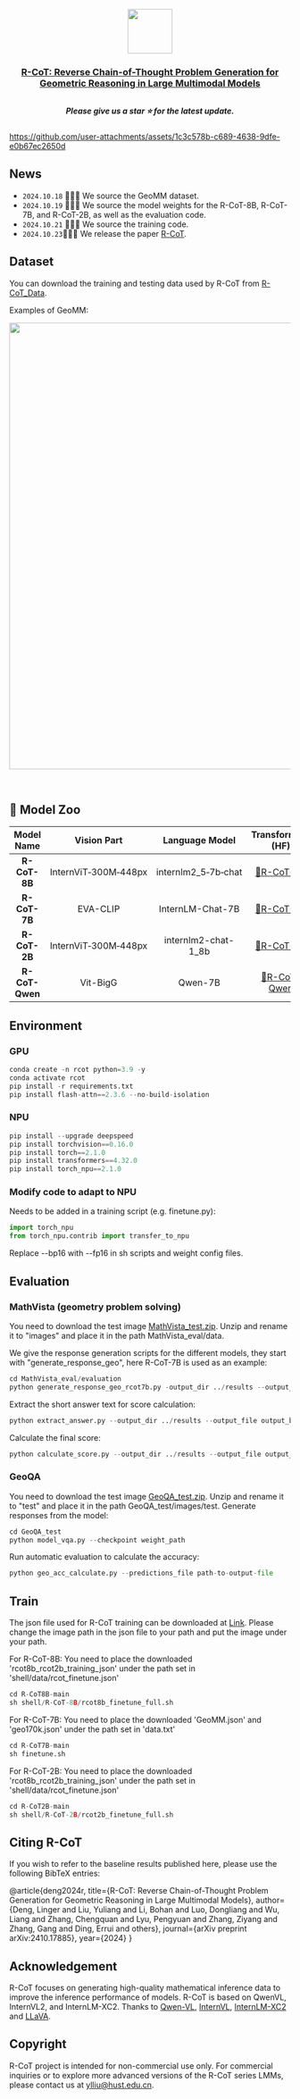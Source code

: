 <p align="center">
    <img src="https://s21.ax1x.com/2024/10/17/pAUm9qH.png" width="80" style="margin-bottom: 0.2;"/>
<p>

<h3 align="center"> <a href="https://arxiv.org/abs/2410.17885">R-CoT: Reverse Chain-of-Thought Problem Generation for Geometric Reasoning in Large Multimodal Models</a></h3>
<h2></h2>

<h5 align="center"> Please give us a star ⭐ for the latest update.  </h5>

https://github.com/user-attachments/assets/1c3c578b-c689-4638-9dfe-e0b67ec2650d

## News 
* ```2024.10.18``` 🎉🎉🎉 We source the GeoMM dataset.
* ```2024.10.19``` 🎉🎉🎉 We source the model weights for the R-CoT-8B, R-CoT-7B, and R-CoT-2B, as well as the evaluation code.
* ```2024.10.21``` 🎉🎉🎉 We source the training code.
* ```2024.10.23```🎉🎉🎉 We release the paper [R-CoT](https://arxiv.org/abs/2410.17885).


## Dataset
You can download the training and testing data used by R-CoT from [R-CoT_Data](https://huggingface.co/datasets/dle666/R-CoT).

Examples of GeoMM:
<br>
<p align="center">
    <img src="https://s21.ax1x.com/2024/10/20/pAaGpRJ.png" width="800"/>
<p>
<br>

    
## 🐳 Model Zoo

<div align="center">

|   Model Name   |    Vision Part      |     Language Model      |       Transformers (HF)    |  MathVista(Geo)  |  GeoQA  |
|:-----------:|:-------------------------:|:------------------------------------:|:------------------------------------:|:-----------:|:-----------:|
|  **R-CoT-8B**  | InternViT‑300M‑448px   | internlm2_5‑7b‑chat                  | [🤗R-CoT-8B](https://huggingface.co/dle666/R-CoT-8B) |  75.0  |  75.1  |
|  **R-CoT-7B**  | EVA-CLIP               | InternLM-Chat-7B                     | [🤗R-CoT-7B](https://huggingface.co/dle666/R-CoT-7B) |  62.5  |  68.2  |
|  **R-CoT-2B**  | InternViT‑300M‑448px   | internlm2-chat-1_8b                  | [🤗R-CoT-2B](https://huggingface.co/dle666/R-CoT-2B) |  57.7  |  62.6  |
| **R-CoT-Qwen** | Vit-BigG               |  Qwen-7B                             | [🤗R-CoT-Qwen](https://huggingface.co/dle666/R-CoT-Qwen) | 50.5 | 57.0 |

</div>


## Environment
### GPU
```python
conda create -n rcot python=3.9 -y
conda activate rcot
pip install -r requirements.txt
pip install flash-attn==2.3.6 --no-build-isolation
```

### NPU
```python
pip install --upgrade deepspeed
pip install torchvision==0.16.0
pip install torch==2.1.0
pip install transformers==4.32.0
pip install torch_npu==2.1.0
```

### Modify code to adapt to NPU
Needs to be added in a training script (e.g. finetune.py):
```python
import torch_npu
from torch_npu.contrib import transfer_to_npu
```
Replace --bp16 with --fp16 in sh scripts and weight config files.

## Evaluation
### MathVista (geometry problem solving)
You need to download the test image [MathVista_test.zip](https://huggingface.co/datasets/dle666/R-CoT). Unzip and rename it to "images" and place it in the path MathVista_eval/data.

We give the response generation scripts for the different models, they start with "generate_response_geo", here R-CoT-7B is used as an example:
```python
cd MathVista_eval/evaluation
python generate_response_geo_rcot7b.py -output_dir ../results --output_file output_bard.json --checkpoint weight_path
```

Extract the short answer text for score calculation:
```python
python extract_answer.py --output_dir ../results --output_file output_bard.json 
```

Calculate the final score:
```python
python calculate_score.py --output_dir ../results --output_file output_bard.json --score_file scores.json
```

### GeoQA
You need to download the test image [GeoQA_test.zip](https://huggingface.co/datasets/dle666/R-CoT). Unzip and rename it to "test" and place it in the path GeoQA_test/images/test.
Generate responses from the model:
```python
cd GeoQA_test
python model_vqa.py --checkpoint weight_path
```

Run automatic evaluation to calculate the accuracy:
```python
python geo_acc_calculate.py --predictions_file path-to-output-file
```

## Train
The json file used for R-CoT training can be downloaded at [Link](https://huggingface.co/datasets/dle666/R-CoT). Please change the image path in the json file to your path and put the image under your path.

For R-CoT-8B:
You need to place the downloaded 'rcot8b_rcot2b_training_json' under the path set in 'shell/data/rcot_finetune.json'
```python
cd R-CoT8B-main
sh shell/R-CoT-8B/rcot8b_finetune_full.sh
```

For R-CoT-7B:
You need to place the downloaded 'GeoMM.json' and 'geo170k.json' under the path set in 'data.txt'
```python
cd R-CoT7B-main
sh finetune.sh
```

For R-CoT-2B:
You need to place the downloaded 'rcot8b_rcot2b_training_json' under the path set in 'shell/data/rcot_finetune.json'
```python
cd R-CoT2B-main
sh shell/R-CoT-2B/rcot2b_finetune_full.sh
```
## Citing R-CoT
If you wish to refer to the baseline results published here, please use the following BibTeX entries:

@article{deng2024r,
  title={R-CoT: Reverse Chain-of-Thought Problem Generation for Geometric Reasoning in Large Multimodal Models},
  author={Deng, Linger and Liu, Yuliang and Li, Bohan and Luo, Dongliang and Wu, Liang and Zhang, Chengquan and Lyu, Pengyuan and Zhang, Ziyang and Zhang, Gang and Ding, Errui and others},
  journal={arXiv preprint arXiv:2410.17885},
  year={2024}
}

## Acknowledgement
R-CoT focuses on generating high-quality mathematical inference data to improve the inference performance of models. R-CoT is based on QwenVL, InternVL2, and InternLM-XC2. Thanks to [Qwen-VL](https://github.com/QwenLM/Qwen-VL.git), [InternVL](https://github.com/OpenGVLab/InternVL), [InternLM-XC2](https://github.com/InternLM/InternLM-XComposer) and [LLaVA](https://github.com/haotian-liu/LLaVA).

## Copyright
R-CoT project is intended for non-commercial use only. For commercial inquiries or to explore more advanced versions of the R-CoT series LMMs, please contact us at ylliu@hust.edu.cn.
